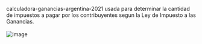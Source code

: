 calculadora-ganancias-argentina-2021 usada para determinar la cantidad de impuestos a pagar por los contribuyentes segun la Ley de Impuesto a las Ganancias.
<br></br>
![image](https://user-images.githubusercontent.com/74429277/119560424-52ef3400-bd7a-11eb-81f5-c8c0a3211f6f.png)
